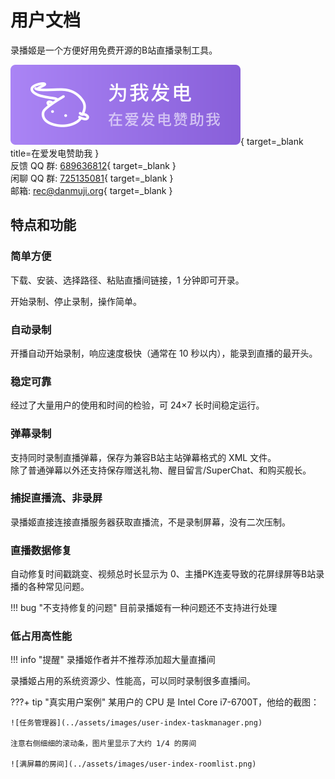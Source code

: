 # 用户文档

录播姬是一个方便好用免费开源的B站直播录制工具。

[![在爱发电赞助我](../assets/images/support-on-afdian.svg)](https://afdian.net/@genteure){ target=_blank title=在爱发电赞助我 }  
反馈 QQ 群: [689636812](https://jq.qq.com/?_wv=1027&k=5cXu8IHS){ target=_blank }  
闲聊 QQ 群: [725135081](https://jq.qq.com/?_wv=1027&k=BdBflTb5){ target=_blank }  
邮箱: [rec@danmuji.org](mailto:rec@danmuji.org){ target=_blank }

## 特点和功能

### 简单方便

下载、安装、选择路径、粘贴直播间链接，1 分钟即可开录。

开始录制、停止录制，操作简单。

### 自动录制

开播自动开始录制，响应速度极快（通常在 10 秒以内），能录到直播的最开头。

### 稳定可靠

经过了大量用户的使用和时间的检验，可 24×7 长时间稳定运行。

### 弹幕录制

支持同时录制直播弹幕，保存为兼容B站主站弹幕格式的 XML 文件。  
除了普通弹幕以外还支持保存赠送礼物、醒目留言/SuperChat、和购买舰长。

### 捕捉直播流、非录屏

录播姬直接连接直播服务器获取直播流，不是录制屏幕，没有二次压制。

### 直播数据修复

自动修复时间戳跳变、视频总时长显示为 0、主播PK连麦导致的花屏绿屏等B站录播的各种常见问题。

!!! bug "不支持修复的问题"
    目前录播姬有一种问题还不支持进行处理

### 低占用高性能

!!! info "提醒"
    录播姬作者并不推荐添加超大量直播间

录播姬占用的系统资源少、性能高，可以同时录制很多直播间。

???+ tip "真实用户案例"
    某用户的 CPU 是 Intel Core i7-6700T，他给的截图：

    ![任务管理器](../assets/images/user-index-taskmanager.png)

    注意右侧细细的滚动条，图片里显示了大约 1/4 的房间

    ![满屏幕的房间](../assets/images/user-index-roomlist.png)
